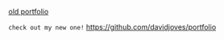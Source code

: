 [old portfolio
](https://my-portfolio-sooty-gamma.vercel.app/)

```check out my new one!``` https://github.com/davidjoves/portfolio
